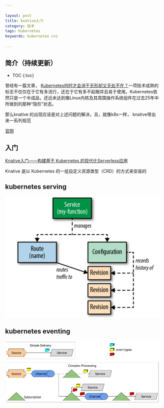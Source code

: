 ```yaml
---

layout: post
title: knative入门
category: 技术
tags: Kubernetes
keywords: kubernetes cni

---
```


## 简介（持续更新）

* TOC
{:toc}

曾经有一篇文章， [Kubernetes何时才会消于无形却又无处不在？](https://mp.weixin.qq.com/s?__biz=MzA5OTAyNzQ2OA==&mid=2649699253&idx=1&sn=7f47db06b63c4912c2fd8b4701cb8d79&chksm=88930cd6bfe485c04b99b1284d056c886316024ba4835be8967c4266d9364cffcfedaf397acc&mpshare=1&scene=23&srcid=1102iGdvWF6lcNRaDD19ieRy%23rd)一项技术成熟的标志不仅仅在于它有多流行，还在于它有多不起眼并且易于使用。Kubernetes依然只是一个半成品，还远未达到像Linux内核及其周围操作系统组件在过去25年中所做到的那种“隐形”状态。 

那么knative 的出现应该是对上述问题的解决，且，就像k8s一样， knative带出来一系列规范

[官网](https://knative.dev/)


##  入门

[Knative入门——构建基于 Kubernetes 的现代化Serverless应用](https://www.servicemesher.com/getting-started-with-knative/)

Knative 是以 Kubernetes 的一组自定义资源类型（CRD）的方式来安装的

## kubernetes serving

![](/public/upload/kubernetes/knative_serving.jpg)

## kubernetes eventing

![](/public/upload/kubernetes/knative_eventing.jpg)